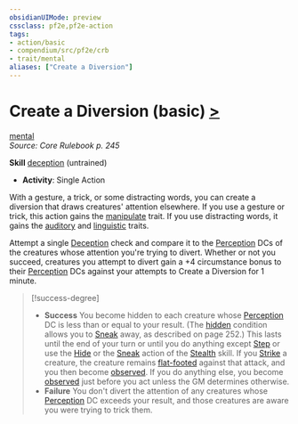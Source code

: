 ```yaml
---
obsidianUIMode: preview
cssclass: pf2e,pf2e-action
tags:
- action/basic
- compendium/src/pf2e/crb
- trait/mental
aliases: ["Create a Diversion"]
---
```

# Create a Diversion (basic) [>](/rules/core-rulebook/chapter-9-playing-the-game.md#Actions "Single Action")
[mental](/rules/traits/mental.md)  
*Source: Core Rulebook p. 245*  

**Skill** [deception](/compendium/skills.md#Deception) (untrained)
- **Activity**: Single Action

With a gesture, a trick, or some distracting words, you can create a diversion that draws creatures' attention elsewhere. If you use a gesture or trick, this action gains the [manipulate](/rules/traits/manipulate.md) trait. If you use distracting words, it gains the [auditory](/rules/traits/auditory.md) and [linguistic](/rules/traits/linguistic.md) traits.

Attempt a single [Deception](/compendium/skills.md#Deception) check and compare it to the [Perception](/compendium/skills.md#Perception) DCs of the creatures whose attention you're trying to divert. Whether or not you succeed, creatures you attempt to divert gain a +4 circumstance bonus to their [Perception](/compendium/skills.md#Perception) DCs against your attempts to Create a Diversion for 1 minute.

> [!success-degree] 
> - **Success** You become hidden to each creature whose [Perception](/compendium/skills.md#Perception) DC is less than or equal to your result. (The [hidden](/rules/conditions.md#Hidden) condition allows you to [Sneak](/rules/actions/sneak.md) away, as described on page 252.) This lasts until the end of your turn or until you do anything except [Step](/rules/actions/step.md) or use the [Hide](/rules/actions/hide.md) or the [Sneak](/rules/actions/sneak.md) action of the [Stealth](/compendium/skills.md#Stealth) skill. If you [Strike](/rules/actions/strike.md) a creature, the creature remains [flat-footed](/rules/conditions.md#Flat-footed) against that attack, and you then become [observed](/rules/conditions.md#Observed). If you do anything else, you become [observed](/rules/conditions.md#Observed) just before you act unless the GM determines otherwise.
> - **Failure** You don't divert the attention of any creatures whose [Perception](/compendium/skills.md#Perception) DC exceeds your result, and those creatures are aware you were trying to trick them.